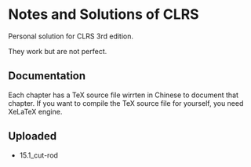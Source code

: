# Notes and Solutions of CLRS

Personal solution for CLRS 3rd edition.

They work but are not perfect.

## Documentation
Each chapter has a TeX source file wirrten in Chinese to document that chapter.
If you want to compile the TeX source file for yourself, you need XeLaTeX engine.

## Uploaded
- 15.1\_cut-rod
